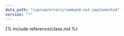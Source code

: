 ```yaml
---
data_path: "cuprum/errors/command-not-implemented"
version: "*"
---
```


{% include reference/class.md %}
